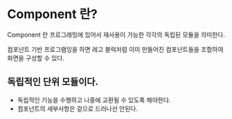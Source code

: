 # Component 란?
Component 란 프로그래밍에 있어서 재사용이 가능한 각각의 독립된 모듈을 의미한다.

컴포넌트 기반 프로그램잉을 하면 레고 블럭처럼 이미 만들어진 컴포넌트들을 조합하여 화면을 구성할 수 있다.

## 독립적인 단위 모듈이다.
- 독립적인 기능을 수행하고 나중에 교환될 수 있도록 해야한다.
- 컴포넌트의 세부사항은 겉으로 드러나선 안된다.